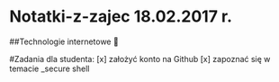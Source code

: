 # Notatki-z-zajec 18.02.2017 r.
##Technologie internetowe :mushroom:

#Zadania dla studenta:
[x] założyć konto na Github
[x] zapoznać się w temacie _secure shell

 

